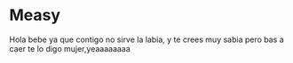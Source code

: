 # Measy
Hola bebe ya que contigo no sirve la labia, y te crees muy sabia
pero bas a caer te lo digo mujer,yeaaaaaaaa